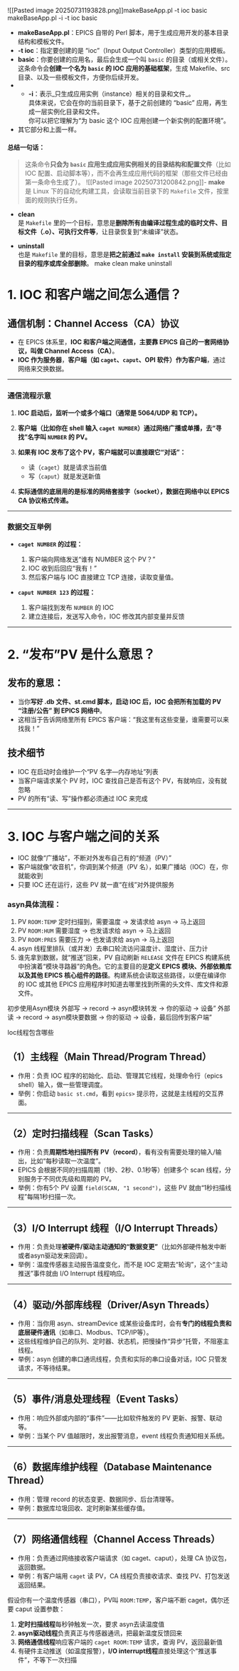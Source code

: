 ![[Pasted image 20250731193828.png]]makeBaseApp.pl -t ioc basic 
makeBaseApp.pl -i -t ioc basic
- **makeBaseApp.pl**：EPICS 自带的 Perl 脚本，用于生成应用开发的基本目录结构和模板文件。
- **-t ioc**：指定要创建的是 “ioc”（Input Output Controller）类型的应用模板。
- **basic**：你要创建的应用名，最后会生成一个叫 `basic` 的目录（或相关文件）。这条命令会**创建一个名为 `basic` 的 IOC 应用的基础框架**，生成 Makefile、src 目录、以及一些模板文件，方便你后续开发。
- - **-i**：表示_只生成应用实例（instance）相关的目录和文件_。  
    具体来说，它会在你的当前目录下，基于之前创建的 “basic” 应用，再生成一层实例化目录和文件。  
    你可以把它理解为“为 basic 这个 IOC 应用创建一个新实例的配置环境”。
- 其它部分和上面一样。

#### 总结一句话：

> 这条命令**只会为 `basic` 应用生成应用实例相关的目录结构和配置文件**（比如 IOC 配置、启动脚本等），而不会再生成应用代码的框架（那些文件已经由第一条命令生成了）。
![[Pasted image 20250731200842.png]]- **make**  
    是 Linux 下的自动化构建工具，会读取当前目录下的 `Makefile` 文件，按里面的规则执行任务。
    
- **clean**  
    是 `Makefile` 里的一个目标，意思是**删除所有由编译过程生成的临时文件、目标文件（.o）、可执行文件等**，让目录恢复到“未编译”状态。
    
- **uninstall**  
    也是 `Makefile` 里的目标，意思是**把之前通过 `make install` 安装到系统或指定目录的程序或库全部删除**。
make clean
make uninstall
# 1. **IOC 和客户端之间怎么通信？**

## **通信机制：Channel Access（CA）协议**

- 在 EPICS 体系里，**IOC 和客户端之间通信，主要靠 EPICS 自己的一套网络协议，叫做 Channel Access（CA）**。
- **IOC 作为服务器**，**客户端（如 `caget`、`caput`、OPI 软件）作为客户端**，通过网络来交换数据。

---

### **通信流程示意**

1. **IOC 启动后，监听一个或多个端口（通常是 5064/UDP 和 TCP）。**
    
2. **客户端（比如你在 shell 输入 `caget NUMBER`）通过网络广播或单播，去“寻找”名字叫 `NUMBER` 的 PV。**
    
3. **如果有 IOC 发布了这个 PV，客户端就可以直接跟它“对话”：**
    
    - 读（`caget`）就是请求当前值
    - 写（`caput`）就是发送新值
4. **实际通信的底层用的是标准的网络套接字（socket），数据在网络中以 EPICS CA 协议格式传递。**
    

---

### **数据交互举例**

- **`caget NUMBER` 的过程：**
    
    1. 客户端向网络发送“谁有 NUMBER 这个 PV？”
    2. IOC 收到后回应“我有！”
    3. 然后客户端与 IOC 直接建立 TCP 连接，读取变量值。
- **`caput NUMBER 123` 的过程：**
    
    1. 客户端找到发布 `NUMBER` 的 IOC
    2. 建立连接后，发送写入命令，IOC 修改其内部变量并反馈

---

# 2. **“发布”PV 是什么意思？**

## **发布的意思：**

- 当你**写好 .db 文件、st.cmd 脚本，启动 IOC 后，IOC 会把所有加载的 PV “注册/公告” 到 EPICS 网络中**。
- 这相当于告诉网络里所有 EPICS 客户端：“我这里有这些变量，谁需要可以来找我！”

## **技术细节**

- IOC 在启动时会维护一个“PV 名字—内存地址”列表
- 当客户端请求某个 PV 时，IOC 查找自己是否有这个 PV，有就响应，没有就忽略
- PV 的所有“读、写”操作都必须通过 IOC 来完成

---

# 3. **IOC 与客户端之间的关系**

- IOC 就像“广播站”，不断对外发布自己有的“频道（PV）”
- 客户端就像“收音机”，你调到某个频道（PV 名），如果广播站（IOC）在，你就能收到
- 只要 IOC 还在运行，这些 PV 就一直“在线”对外提供服务

### asyn具体流程：

1. PV `ROOM:TEMP` 定时扫描到，需要温度 → 发请求给 asyn → 马上返回
2. PV `ROOM:HUM` 需要湿度 → 也发请求给 asyn → 马上返回
3. PV `ROOM:PRES` 需要压力 → 也发请求给 asyn → 马上返回
4. asyn 线程里排队（或并发）去串口轮流访问温度计、湿度计、压力计
5. 谁先拿到数据，就“推送”回来，PV 自动刷新
`RELEASE` 文件在 EPICS 构建系统中扮演着“模块寻路器”的角色。它的主要目的是**定义 EPICS 模块、外部依赖库以及其他 EPICS 核心组件的路径**。构建系统会读取这些路径，以便在编译你的 IOC 或其他 EPICS 应用程序时知道去哪里找到所需的头文件、库文件和源文件。


初步使用Asyn模块
外部写 → record → asyn模块转发 → 你的驱动 → 设备”
外部读 → record → asyn模块要数据 → 你的驱动 → 设备，最后回传到客户端”


Ioc线程包含哪些
## **（1）主线程（Main Thread/Program Thread）**

- 作用：负责 IOC 程序的初始化、启动、管理其它线程，处理命令行（epics shell）输入，做一些管理调度。
- 举例：你启动 `basic st.cmd`，看到 `epics>` 提示符，这就是主线程的交互界面。

---

## **（2）定时扫描线程（Scan Tasks）**

- 作用：负责**周期性地扫描所有 PV（record）**，看有没有需要处理的输入/输出，比如“每秒读取一次温度”。
- EPICS 会根据不同的扫描周期（1秒、2秒、0.1秒等）创建多个 scan 线程，分别服务于不同优先级和周期的 PV。
- 举例：你有5个 PV 设置 `field(SCAN, "1 second")`，这些 PV 就由“1秒扫描线程”每隔1秒扫描一次。

---

## **（3）I/O Interrupt 线程（I/O Interrupt Threads）**

- 作用：负责处理**被硬件/驱动主动通知的“数据变更”**（比如外部硬件触发中断或者asyn驱动发来回调）。
- 举例：温度传感器主动报告温度变化，而不是 IOC 定期去“轮询”，这个“主动推送”事件就由 I/O Interrupt 线程响应。

---

## **（4）驱动/外部库线程（Driver/Asyn Threads）**

- 作用：当你用 asyn、streamDevice 或某些设备库时，会有**专门的线程负责和底层硬件通讯**（如串口、Modbus、TCP/IP等）。
- 这些线程维护自己的队列、定时器、状态机，把慢操作“异步”托管，不阻塞主线程。
- 举例：asyn 创建的串口通讯线程，负责和实际的串口设备对话，IOC 只管发请求，不等待结果。

---

## **（5）事件/消息处理线程（Event Tasks）**

- 作用：响应外部或内部的“事件”——比如软件触发的 PV 更新、报警、联动等。
- 举例：当某个 PV 值越限时，发出报警消息，event 线程负责通知相关系统。

---

## **（6）数据库维护线程（Database Maintenance Thread）**

- 作用：管理 record 的状态变更、数据同步、后台清理等。
- 举例：数据库垃圾回收、定时刷新某些缓存值。

---

## **（7）网络通信线程（Channel Access Threads）**

- 作用：负责通过网络接收客户端请求（如 caget、caput），处理 CA 协议包，返回数据。
- 举例：有客户端用 `caget` 读 PV，CA 线程负责接收请求、查找 PV、打包发送返回结果。


假设你有一个温度传感器（串口），PV叫 `ROOM:TEMP`，客户端不断 caget，偶尔还要 caput 设置参数：

1. **定时扫描线程**每秒钟触发一次，要求 asyn去读温度值
2. **asyn驱动线程**负责真正与传感器通讯，把最新温度反馈回来
3. **网络通信线程**响应客户端的 `caget ROOM:TEMP` 请求，查询 PV，返回最新值
4. 有硬件主动推送（如温度报警），**I/O interrupt线程**直接处理这个“推送事件”，不等下一次扫描